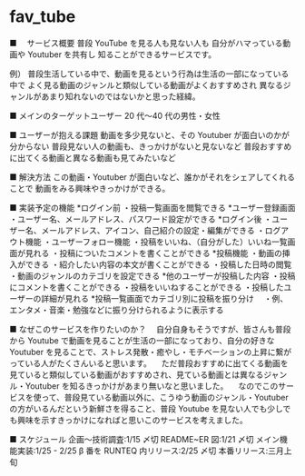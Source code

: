 # fav_tube

■ 　サービス概要
普段 YouTube を見る人も見ない人も
自分がハマっている動画や Youtuber を共有し
知ることができるサービスです。

例）
普段生活している中で、動画を見るという行為は生活の一部になっている中で
よく見る動画のジャンルと類似している動画がよくおすすめされ
異なるジャンルがあまり知れないのではないかと思った経緯。

■ メインのターゲットユーザー
20 代〜40 代の男性・女性

■ ユーザーが抱える課題
動画を多少見ないと、その Youtuber が面白いのかが分からない
普段見ない人の動画も、きっかけがないと見ないなど
普段おすすめに出てくる動画と異なる動画も見てみたいなど

■ 解決方法
この動画・Youtuber が面白いなど、誰かがそれをシェアしてくれることで
動画をみる興味やきっかけができる。

■ 実装予定の機能
*ログイン前
・投稿一覧画面を閲覧できる
*ユーザー登録画面
・ユーザー名、メールアドレス、パスワード設定ができる
*ログイン後
・ユーザー名、メールアドレス、アイコン、自己紹介の設定・編集ができる
・ログアウト機能
・ユーザーフォロー機能
・投稿をいいね、（自分がした）いいね一覧画面が見れる
・投稿についたコメントを書くことができる
*投稿機能
・動画の挿入ができる
・紹介したい内容の本文が書くことができる
・投稿した日時の閲覧
・動画のジャンルのカテゴリを設定できる
*他のユーザーが投稿した内容
・投稿にコメントを書くことができる
・投稿をいいねすることができる
・投稿したユーザーの詳細が見れる
*投稿一覧画面でカテゴリ別に投稿を振り分け
　・例、エンタメ・音楽・勉強などに振り分けられるように表示する

■ なぜこのサービスを作りたいのか？
　自分自身もそうですが、皆さんも普段から Youtube で動画を見ることが生活の一部になっており、自分の好きな Youtuber を見ることで、ストレス発散・癒やし・モチベーションの上昇に繋がっている人がたくさんいると思います。
　ただ普段おすすめに出てくる動画を見ていると類似している動画がおすすめされ、見ている動画とは異なるジャンル・Youtuber を知るきっかけがあまり無いなと思いました。
　なのでこのサービスを使って、普段見ている動画以外に、こうゆう動画のジャンル・Youtuber の方がいるんだという新鮮さを得ること、普段 Youtube を見ない人でも少しでも興味を示すきっかけになればと思いこのサービスを考えました。

■ スケジュール
企画〜技術調査:1/15 〆切
README~ER 図:1/21 〆切
メイン機能実装:1/25 - 2/25
β 番を RUNTEQ 内リリース:2/25 〆切
本番リリース:三月上旬
